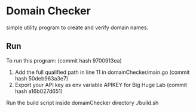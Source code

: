 # Domain Checker 
simple utility program to create and verify domain names.

## Run 
To run this program: (commit hash 9700913ea)
1. Add the full qualified path in line 11 in domainChecker/main.go (commit hash 50deb963a3e7)
2. Export your API key as env variable APIKEY for Big Huge Lab (commit hash a16b027d651)

Run the build script inside domainChecker directory 
./build.sh 